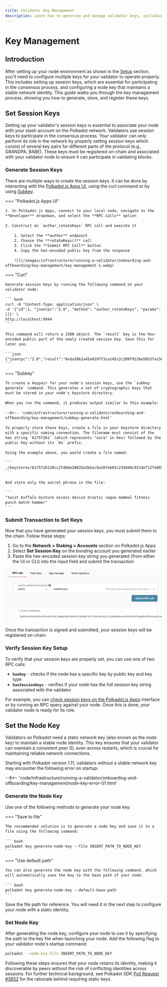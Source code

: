 ```yaml
---
title: Validator Key Management
description: Learn how to generate and manage validator keys, including session keys for consensus participation and node keys for maintaining a stable network identity.
---
```


# Key Management

## Introduction

After setting up your node environment as shown in the [Setup](/infrastructure/running-a-validator/onboarding-and-offboarding/set-up-validator) section, you'll need to configure multiple keys for your validator to operate properly. This includes setting up session keys, which are essential for participating in the consensus process, and configuring a node key that maintains a stable network identity. This guide walks you through the key management process, showing you how to generate, store, and register these keys.

## Set Session Keys

Setting up your validator's session keys is essential to associate your node with your stash account on the Polkadot network. Validators use session keys to participate in the consensus process. Your validator can only perform its role in the network by properly setting session keys which consist of several key pairs for different parts of the protocol (e.g., GRANDPA, BABE). These keys must be registered on-chain and associated with your validator node to ensure it can participate in validating blocks.

### Generate Session Keys

There are multiple ways to create the session keys. It can be done by interacting with the [Polkadot.js Apps UI](https://polkadot.js.org/apps/#/explorer), using the curl command or by using [Subkey](https://paritytech.github.io/polkadot-sdk/master/subkey/index.html).

=== "Polkadot.js Apps UI"

    1. In Polkadot.js Apps, connect to your local node, navigate to the **Developer** dropdown, and select the **RPC Calls** option

    2. Construct an `author_rotateKeys` RPC call and execute it

        1. Select the **author** endpoint
        2. Choose the **rotateKeys()** call
        3. Click the **Submit RPC Call** button
        4. Copy the hex-encoded public key from the response

        ![](/images/infrastructure/running-a-validator/onboarding-and-offboarding/key-management/key-management-1.webp)

=== "Curl"

    Generate session keys by running the following command on your validator node:

    ``` bash
    curl -H "Content-Type: application/json" \
    -d '{"id":1, "jsonrpc":"2.0", "method": "author_rotateKeys", "params":[]}' \
    http://localhost:9944
    ```

    This command will return a JSON object. The `result` key is the hex-encoded public part of the newly created session key. Save this for later use.
    
    ```json
    {"jsonrpc":"2.0","result":"0xda3861a45e0197f3ca145c2c209f9126e5053fas503e459af4255cf8011d51010","id":1}
    ```

=== "Subkey"

    To create a keypair for your node's session keys, use the `subkey generate` command. This generates a set of cryptographic keys that must be stored in your node's keystore directory.

    When you run the command, it produces output similar to this example:

    --8<-- 'code/infrastructure/running-a-validator/onboarding-and-offboarding/key-management/subkey-generate.html'

    To properly store these keys, create a file in your keystore directory with a specific naming convention. The filename must consist of the hex string `61757261` (which represents "aura" in hex) followed by the public key without its `0x` prefix.

    Using the example above, you would create a file named:

    ```
    ./keystores/6175726128cc2fdb6e28835e2bbac9a16feb65c23d448c9314ef12fe083b61bab8fc2755
    ```

    And store only the secret phrase in the file:

    ```
    "twist buffalo mixture excess device drastic vague mammal fitness punch match hammer"
    ```

### Submit Transaction to Set Keys

Now that you have generated your session keys, you must submit them to the chain. Follow these steps:

1. Go to the **Network > Staking > Accounts** section on Polkadot.js Apps
2. Select **Set Session Key** on the bonding account you generated earlier
3. Paste the hex-encoded session key string you generated (from either the UI or CLI) into the input field and submit the transaction

![](/images/infrastructure/running-a-validator/onboarding-and-offboarding/key-management/key-management-2.webp)

Once the transaction is signed and submitted, your session keys will be registered on-chain.

### Verify Session Key Setup

To verify that your session keys are properly set, you can use one of two RPC calls:

- **`hasKey`** - checks if the node has a specific key by public key and key type
- **`hasSessionKeys`** - verifies if your node has the full session key string associated with the validator

For example, you can [check session keys on the Polkadot.js Apps](https://polkadot.js.org/apps/#/rpc) interface or by running an RPC query against your node. Once this is done, your validator node is ready for its role.

## Set the Node Key

Validators on Polkadot need a static network key (also known as the node key) to maintain a stable node identity. This key ensures that your validator can maintain a consistent peer ID, even across restarts, which is crucial for maintaining reliable network connections.

Starting with Polkadot version 1.11, validators without a stable network key may encounter the following error on startup:

--8<-- 'code/infrastructure/running-a-validator/onboarding-and-offboarding/key-management/node-key-error-01.html'

### Generate the Node Key

Use one of the following methods to generate your node key:

=== "Save to file"

    The recommended solution is to generate a node key and save it to a file using the following command:

    ``` bash
    polkadot key generate-node-key --file INSERT_PATH_TO_NODE_KEY
    ```
    
=== "Use default path"

    You can also generate the node key with the following command, which will automatically save the key to the base path of your node:

    ``` bash
    polkadot key generate-node-key --default-base-path
    ```

Save the file path for reference. You will need it in the next step to configure your node with a static identity.

### Set Node Key

After generating the node key, configure your node to use it by specifying the path to the key file when launching your node. Add the following flag to your validator node's startup command:

``` bash
polkadot --node-key-file INSERT_PATH_TO_NODE_KEY
```

Following these steps ensures that your node retains its identity, making it discoverable by peers without the risk of conflicting identities across sessions. For further technical background, see Polkadot SDK [Pull Request #3852](https://github.com/paritytech/polkadot-sdk/pull/3852) for the rationale behind requiring static keys.
